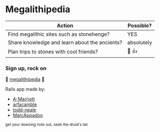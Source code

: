 # Megalithipedia

Action | Possible?
------------- | ----------------------
Find megalithic sites such as stonehenge? | YES
Share knowledge and learn about the ancients? | absolutely
Plan trips to stones with cool friends? | 💯 👍

### Sign up, rock on
🔗  [megalithipedia](https://great-stones.herokuapp.com/) 🔗

Rails app made by:
* [A-Marriott](https://github.com/A-Marriott)
* [arfacamble](https://github.com/arfacamble)
* [todd-neale](https://github.com/todd-neale)
* [MarcAppadoo](https://github.com/MarcAppadoo)

<sub>get your dowsing rods out, seek the druid's lair</sub>
